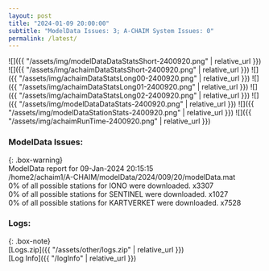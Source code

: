 ```yaml
---
layout: post
title: "2024-01-09 20:00:00"
subtitle: "ModelData Issues: 3; A-CHAIM System Issues: 0"
permalink: /latest/
---
```


![]({{ "/assets/img/modelDataDataStatsShort-2400920.png" | relative_url }})
![]({{ "/assets/img/achaimDataStatsShort-2400920.png" | relative_url }})
![]({{ "/assets/img/achaimDataStatsLong00-2400920.png" | relative_url }})
![]({{ "/assets/img/achaimDataStatsLong01-2400920.png" | relative_url }})
![]({{ "/assets/img/achaimDataStatsLong02-2400920.png" | relative_url }})
![]({{ "/assets/img/modelDataDataStats-2400920.png" | relative_url }})
![]({{ "/assets/img/modelDataStationStats-2400920.png" | relative_url }})
![]({{ "/assets/img/achaimRunTime-2400920.png" | relative_url }})


### ModelData Issues:  
  
{: .box-warning}  
 ModelData report for 09-Jan-2024 20:15:15   
 /home2/achaim1/A-CHAIM/modelData/2024/009/20/modelData.mat   
 0% of all possible stations for IONO were downloaded. x3307   
 0% of all possible stations for SENTINEL were downloaded. x1027   
 0% of all possible stations for KARTVERKET were downloaded. x7528   
  


### Logs:  
  
{: .box-note}  
[Logs.zip]({{ "/assets/other/logs.zip" | relative_url }})  
[Log Info]({{ "/logInfo" | relative_url }})  
